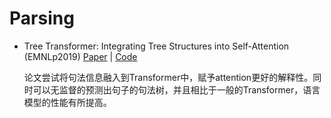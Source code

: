 # Parsing

- Tree Transformer: Integrating Tree Structures into Self-Attention (EMNLp2019) [Paper](https://arxiv.org/pdf/1909.06639.pdf) | [Code](https://github.com/yaushian/Tree-Transformer) 

  论文尝试将句法信息融入到Transformer中，赋予attention更好的解释性。同时可以无监督的预测出句子的句法树，并且相比于一般的Transformer，语言模型的性能有所提高。 
